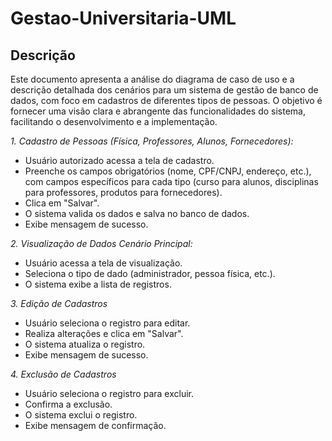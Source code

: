 # Gestao-Universitaria-UML

## Descrição

Este documento apresenta a análise do diagrama de caso de uso e a descrição detalhada dos cenários para um sistema de gestão de banco de dados, com foco em cadastros de diferentes tipos de pessoas. O objetivo é fornecer uma visão clara e abrangente das funcionalidades do sistema, facilitando o desenvolvimento e a implementação.

*1. Cadastro de Pessoas (Física, Professores, Alunos, Fornecedores):*
- Usuário autorizado acessa a tela de cadastro.
- Preenche os campos obrigatórios (nome, CPF/CNPJ, endereço, etc.), com campos específicos para cada tipo (curso para alunos, disciplinas para professores, produtos para fornecedores).
- Clica em "Salvar".
- O sistema valida os dados e salva no banco de dados.
- Exibe mensagem de sucesso.

*2. Visualização de Dados*
*Cenário Principal:*
- Usuário acessa a tela de visualização.
- Seleciona o tipo de dado (administrador, pessoa física, etc.).
- O sistema exibe a lista de registros.

*3. Edição de Cadastros*
- Usuário seleciona o registro para editar.
- Realiza alterações e clica em "Salvar".
- O sistema atualiza o registro.
- Exibe mensagem de sucesso.

*4. Exclusão de Cadastros*
- Usuário seleciona o registro para excluir.
- Confirma a exclusão.
- O sistema exclui o registro.
- Exibe mensagem de confirmação.
